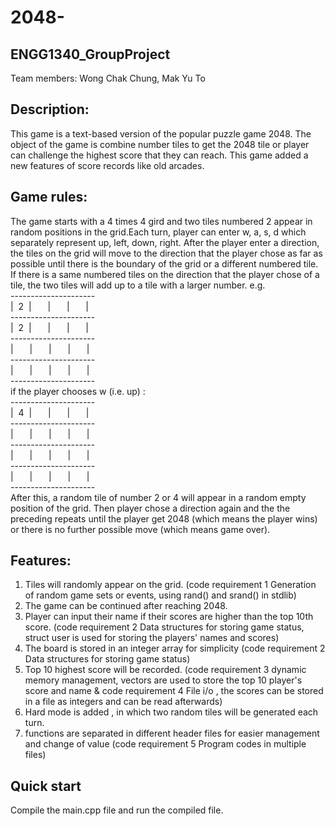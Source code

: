 # 2048-
## ENGG1340_GroupProject
Team members: Wong Chak Chung, Mak Yu To
## Description:
This game is a text-based version of the popular puzzle game 2048. The object of the game is combine number tiles to get the 2048 tile or player can challenge the highest score that they can reach. This game added a new features of score records like old arcades.
## Game rules:
The game starts with a 4 times 4 gird and two tiles numbered 2 appear in random positions in the grid.Each turn, player can enter w, a, s, d which separately represent up, left, down, right. After the player enter a direction, the tiles on the grid will move to the direction that the player chose as far as possible until there is the boundary of the grid or a different numbered tile. If there is a same numbered tiles on the direction that the player chose of a tile,  the two tiles will add up to a tile with a larger number. e.g.  
\---------------------  
|&nbsp; 2 &nbsp;|&emsp; &nbsp; |&emsp; &nbsp; |&emsp; &nbsp; |  
\---------------------  
|&nbsp; 2 &nbsp;|&emsp; &nbsp; |&emsp; &nbsp; |&emsp; &nbsp; |    
\---------------------  
|&emsp; &nbsp; |&emsp; &nbsp; |&emsp; &nbsp; |&emsp; &nbsp; |   
\---------------------  
|&emsp; &nbsp; |&emsp; &nbsp; |&emsp; &nbsp; |&emsp; &nbsp; |  
\---------------------  
if the player chooses w (i.e. up) :  
\---------------------  
|&nbsp; 4 &nbsp;|&emsp; &nbsp; |&emsp; &nbsp; |&emsp; &nbsp; |  
\---------------------  
|&emsp; &nbsp; |&emsp; &nbsp; |&emsp; &nbsp; |&emsp; &nbsp; |   
\---------------------  
|&emsp; &nbsp; |&emsp; &nbsp; |&emsp; &nbsp; |&emsp; &nbsp; |   
\---------------------  
|&emsp; &nbsp; |&emsp; &nbsp; |&emsp; &nbsp; |&emsp; &nbsp; |  
\---------------------  
After this, a random tile of number 2 or 4 will appear in a random empty position of the grid. Then player chose a direction again and the the preceding repeats until the player get 2048 (which means the player wins) or there is no further possible move (which means game over).

## Features:
1. Tiles will randomly appear on the grid. (code requirement 1 Generation of random game sets or events, using rand() and srand() in stdlib)
2. The game can be continued after reaching 2048. 
3. Player can input their name if their scores are higher than the top 10th score. (code requirement 2 Data structures for storing game status, struct user is used for storing the players' names and scores)
4. The board is stored in an integer array for simplicity (code requirement 2 Data structures for storing game status)
5. Top 10 highest score will be recorded. (code requirement 3 dynamic memory management, vectors are used to store the top 10 player's score and name & code requirement 4 File i/o , the scores can be stored in a file as integers and can be read afterwards)
6. Hard mode is added , in which two random tiles will be generated each turn. 
7. functions are separated in different header files for easier management and change of value (code requirement 5 Program codes in multiple files)

## Quick start
Compile the main.cpp file and run the compiled file.
